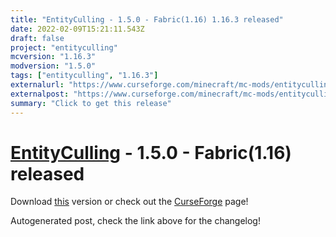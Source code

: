 ```yaml
---
title: "EntityCulling - 1.5.0 - Fabric(1.16) 1.16.3 released"
date: 2022-02-09T15:21:11.543Z
draft: false
project: "entityculling"
mcversion: "1.16.3"
modversion: "1.5.0"
tags: ["entityculling", "1.16.3"]
externalurl: "https://www.curseforge.com/minecraft/mc-mods/entityculling/files/3642138"
externalpost: "https://www.curseforge.com/minecraft/mc-mods/entityculling/files/3642138"
summary: "Click to get this release"
---
```

# [EntityCulling](/project/entityculling) - 1.5.0 - Fabric(1.16) released
Download [this](https://www.curseforge.com/minecraft/mc-mods/entityculling/files/3642138) version or check out the [CurseForge](https://www.curseforge.com/minecraft/mc-mods/entityculling) page!

Autogenerated post, check the link above for the changelog!
